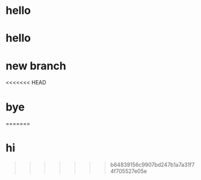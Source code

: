 # hello

# hello

# new branch
<<<<<<< HEAD

# bye
=======
# hi
>>>>>>> b64839156c9907bd247b1a7a31f74f705527e05e

